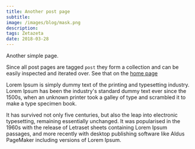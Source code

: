 ```yaml
---
title: Another post page
subtitle:
image: /images/blog/mask.png
description:
tags: Zetazeta
date: 2018-03-28
---
```


Another simple page.

Since all post pages are tagged `post` they form a collection and can be easily inspected and iterated over. See that on the [home page](/)

Lorem Ipsum is simply dummy text of the printing and typesetting industry. Lorem Ipsum has been the industry's standard dummy text ever since the 1500s, when an unknown printer took a galley of type and scrambled it to make a type specimen book. 

It has survived not only five centuries, but also the leap into electronic typesetting, remaining essentially unchanged. It was popularised in the 1960s with the release of Letraset sheets containing Lorem Ipsum passages, and more recently with desktop publishing software like Aldus PageMaker including versions of Lorem Ipsum.



